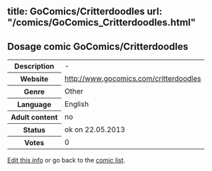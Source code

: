 title: GoComics/Critterdoodles
url: "/comics/GoComics_Critterdoodles.html"
---
Dosage comic GoComics/Critterdoodles
-----------------------------------------

<p id="msg"></p>
<script type="text/javascript">
if (window.location.search === '?edit_info_mail=sent_ok') {
  var elem = document.getElementById("msg");
  elem.innerHTML = 'Edited information sucessfully sent for review, which is usually done daily. Thanks!';
  elem.className = 'ok';
}
</script>
<table class="comicinfo">
<tr>
<th>Description</th><td>-</td>
</tr>
<tr>
<th>Website</th><td><a href="http://www.gocomics.com/critterdoodles">http://www.gocomics.com/critterdoodles</a></td>
</tr>
<tr>
<th>Genre</th><td>Other</td>
</tr>
<tr>
<th>Language</th><td>English</td>
</tr>
<tr>
<th>Adult content</th><td>no</td>
</tr>
<tr>
<th>Status</th><td>ok on 22.05.2013</td>
</tr>
<tr>
<th>Votes</th><td>0</td>
</tr>
</table>

[Edit this info](GoComics_Critterdoodles_edit.html) or go back to the [comic list](../comic-index.html).
